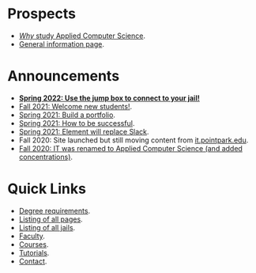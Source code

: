 # Prospects

- [*Why* study Applied Computer Science](why).
- [General information page](prospects).

# Announcements

- **[Spring 2022: Use the jump box to connect to your jail!](jump-box)**
- [Fall 2021: Welcome new students!](welcome-new-students).
- [Spring 2021: Build a portfolio](build-a-portfolio).
- [Spring 2021: How to be successful](how-to-be-successful).
- [Spring 2021: Element will replace Slack](introducing-element).
- Fall 2020: Site launched but still moving content from [it.pointpark.edu](https://it.pointpark.edu/).
- [Fall 2020: IT was renamed to Applied Computer Science (and added concentrations)](https://appliedcomputerscience.org/pdfs/2020-2021-appliedcomputerscience-bs.pdf).


# Quick Links

- [Degree requirements](degree-requirements).
- [Listing of all pages](listing).
- [Listing of all jails](jails).
- [Faculty](faculty).
- [Courses](courses).
- [Tutorials](tutorials).
- [Contact](contact).
